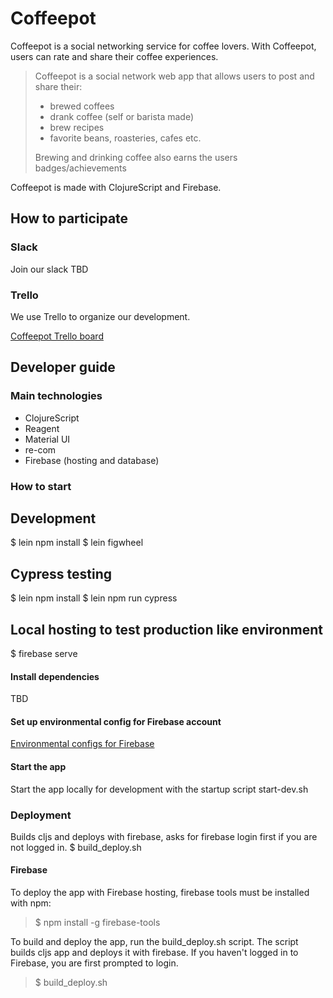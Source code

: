# Coffeepot
Coffeepot is a social networking service for coffee lovers. With Coffeepot, users can rate and share their coffee experiences. 
  > Coffeepot is a social network web app that allows users to post and share their:
  > - brewed coffees
  > - drank coffee (self or barista made)
  > - brew recipes
  > - favorite beans, roasteries, cafes etc.
  >  
  >  Brewing and drinking coffee also earns the users badges/achievements

Coffeepot is made with ClojureScript and Firebase.

## How to participate
### Slack
Join our slack TBD
### Trello

We use Trello to organize our development.

[Coffeepot Trello board](https://trello.com/b/mRJY0Av7/coffeepot)

## Developer guide

### Main technologies

 - ClojureScript
 - Reagent
 - Material UI
 - re-com
 - Firebase (hosting and database)

### How to start

## Development

$ lein npm install
$ lein figwheel

## Cypress testing
$ lein npm install
$ lein npm run cypress

## Local hosting to test production like environment
$ firebase serve

#### Install dependencies

TBD

#### Set up environmental config for Firebase account

[Environmental configs for Firebase](config/README.md#firebase)

#### Start the app
Start the app locally for development with the startup script start-dev.sh

### Deployment
Builds cljs and deploys with firebase, asks for firebase login first if you are not logged in.
$ build_deploy.sh
#### Firebase
 
To deploy the app with Firebase hosting, firebase tools must be installed with npm:
   > $ npm install -g firebase-tools

To build and deploy the app, run the build_deploy.sh script. The script builds cljs app and deploys it with firebase. If you haven't logged in to Firebase, you are first prompted to login.
  >$ build_deploy.sh
